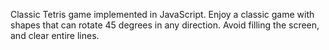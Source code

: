 Classic Tetris game implemented in JavaScript. Enjoy a classic game with shapes that can rotate 45 degrees in any direction. Avoid filling the screen, and clear entire lines.
